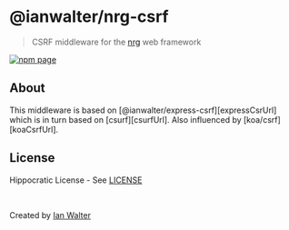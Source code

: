 # @ianwalter/nrg-csrf
> CSRF middleware for the [nrg][nrgUrl] web framework

[![npm page][npmImage]][npmUrl]

## About

This middleware is based on [@ianwalter/express-csrf][expressCsrUrl] which is in
turn based on [csurf][csurfUrl]. Also influenced by [koa/csrf][koaCsrfUrl].

## License

Hippocratic License - See [LICENSE][licenseUrl]

&nbsp;

Created by [Ian Walter](https://ianwalter.dev)

[nrgUrl]: https://github.com/ianwalter/nrg
[npmImage]: https://img.shields.io/npm/v/@ianwalter/nrg-print.svg
[npmUrl]: https://www.npmjs.com/package/@ianwalter/nrg-print
[licenseUrl]: https://github.com/ianwalter/nrg/blob/main/LICENSE
